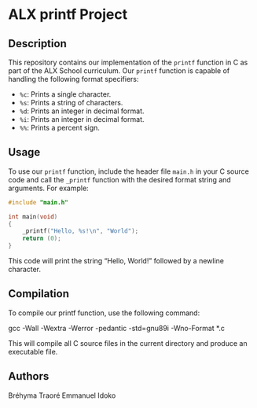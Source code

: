 # ALX printf Project

## Description

This repository contains our implementation of the `printf` function in C as part of the ALX School curriculum. Our `printf` function is capable of handling the following format specifiers:

- `%c`: Prints a single character.
- `%s`: Prints a string of characters.
- `%d`: Prints an integer in decimal format.
- `%i`: Prints an integer in decimal format.
- `%%`: Prints a percent sign.

## Usage


To use our `printf` function, include the header file `main.h` in your C source code and call the `_printf` function with the desired format string and arguments. For example:

```c
#include "main.h"

int main(void)
{
    _printf("Hello, %s!\n", "World");
    return (0);
}
```

This code will print the string “Hello, World!” followed by a newline character.

## Compilation

To compile our printf function, use the following command:

gcc -Wall -Wextra -Werror -pedantic -std=gnu89i -Wno-Format *.c

This will compile all C source files in the current directory and produce an executable file.

## Authors
Bréhyma Traoré
Emmanuel Idoko

